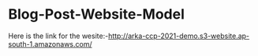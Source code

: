 # Blog-Post-Website-Model

Here is the link for the wesite:-http://arka-ccp-2021-demo.s3-website.ap-south-1.amazonaws.com/

